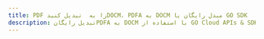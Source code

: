 ---title: PDF را به  تبدیل کنیدDOCM، PDFA به DOCM مبدل رایگان یا GO SDKdescription: تبدیل رایگانPDFA به DOCM با استفاده از GO Cloud APIs & SDK همچنین اسناد PDF را در Cloud ایجاد، ویرایش و رندر کنید.---